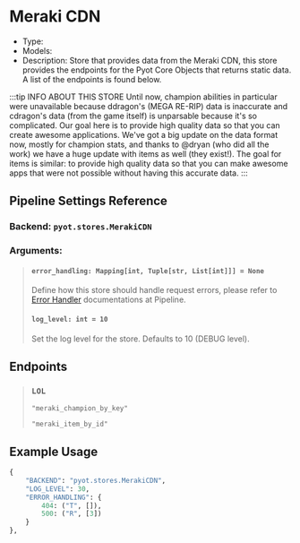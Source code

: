 # Meraki CDN

- Type: <Badge text="Pyot Service" vertical="middle" />
- Models: <Badge text="LOL" type="error" vertical="middle" />
- Description: Store that provides data from the Meraki CDN, this store provides the endpoints for the Pyot Core Objects that returns static data. A list of the endpoints is found below.

:::tip INFO ABOUT THIS STORE
Until now, champion abilities in particular were unavailable because ddragon's (MEGA RE-RIP) data is inaccurate and cdragon's data (from the game itself) is unparsable because it's so complicated. Our goal here is to provide high quality data so that you can create awesome applications. We've got a big update on the data format now, mostly for champion stats, and thanks to @dryan (who did all the work) we have a huge update with items as well (they exist!). The goal for items is similar: to provide high quality data so that you can make awesome apps that were not possible without having this accurate data.
:::

## Pipeline Settings Reference
### Backend: `pyot.stores.MerakiCDN`
### Arguments:
> #### `error_handling: Mapping[int, Tuple[str, List[int]]] = None`
> Define how this store should handle request errors, please refer to [Error Handler](/pipeline/handler.html) documentations at Pipeline.
>
> #### `log_level: int = 10`
> Set the log level for the store. Defaults to 10 (DEBUG level).

## Endpoints

> ### `LOL` <Badge text="Model" type="warning" vertical="middle" />
>`"meraki_champion_by_key"`
>
>`"meraki_item_by_id"`

## Example Usage

```python
{
    "BACKEND": "pyot.stores.MerakiCDN",
    "LOG_LEVEL": 30,
    "ERROR_HANDLING": {
        404: ("T", []),
        500: ("R", [3])
    }
},
```
